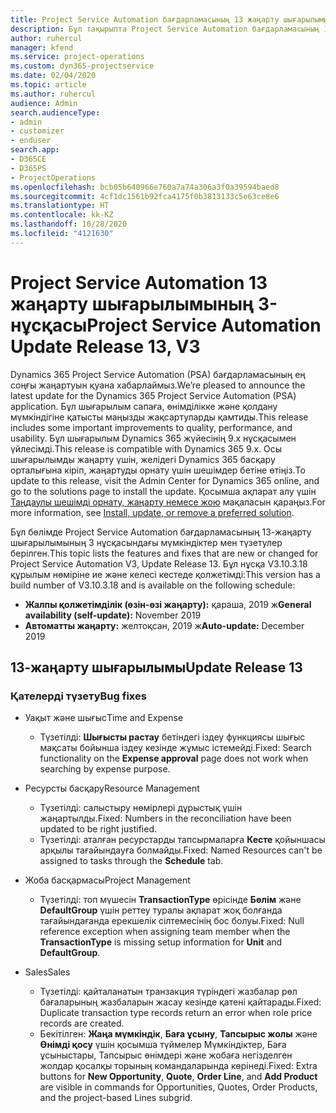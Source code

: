 ```yaml
---
title: Project Service Automation бағдарламасының 13 жаңарту шығарылымы 3-нұсқасындағы жаңалықтар немесе өзгерістер
description: Бұл тақырыпта Project Service Automation бағдарламасының 13-жаңарту шығарылымының 3 нұсқасындағы жаңалықтар туралы ақпарат беріледі.
author: ruhercul
manager: kfend
ms.service: project-operations
ms.custom: dyn365-projectservice
ms.date: 02/04/2020
ms.topic: article
ms.author: ruhercul
audience: Admin
search.audienceType:
- admin
- customizer
- enduser
search.app:
- D365CE
- D365PS
- ProjectOperations
ms.openlocfilehash: bcb05b640966e760a7a74a306a3f0a39594baed8
ms.sourcegitcommit: 4cf1dc1561b92fca4175f0b3813133c5e63ce8e6
ms.translationtype: HT
ms.contentlocale: kk-KZ
ms.lasthandoff: 10/28/2020
ms.locfileid: "4121630"
---
```

# <a name="project-service-automation-update-release-13-v3"></a><span data-ttu-id="7c69c-103">Project Service Automation 13 жаңарту шығарылымының 3-нұсқасы</span><span class="sxs-lookup"><span data-stu-id="7c69c-103">Project Service Automation Update Release 13, V3</span></span>
<span data-ttu-id="7c69c-104">Dynamics 365 Project Service Automation (PSA) бағдарламасының ең соңғы жаңартуын қуана хабарлаймыз.</span><span class="sxs-lookup"><span data-stu-id="7c69c-104">We’re pleased to announce the latest update for the Dynamics 365 Project Service Automation (PSA) application.</span></span> <span data-ttu-id="7c69c-105">Бұл шығарылым сапаға, өнімділікке және қолдану мүмкіндігіне қатысты маңызды жақсартуларды қамтиды.</span><span class="sxs-lookup"><span data-stu-id="7c69c-105">This release includes some important improvements to quality, performance, and usability.</span></span> <span data-ttu-id="7c69c-106">Бұл шығарылым Dynamics 365 жүйесінің 9.x нұсқасымен үйлесімді.</span><span class="sxs-lookup"><span data-stu-id="7c69c-106">This release is compatible with Dynamics 365 9.x.</span></span> <span data-ttu-id="7c69c-107">Осы шығарылымды жаңарту үшін, желідегі Dynamics 365 басқару орталығына кіріп, жаңартуды орнату үшін шешімдер бетіне өтіңіз.</span><span class="sxs-lookup"><span data-stu-id="7c69c-107">To update to this release, visit the Admin Center for Dynamics 365 online, and go to the solutions page to install the update.</span></span> <span data-ttu-id="7c69c-108">Қосымша ақпарат алу үшін [Таңдаулы шешімді орнату, жаңарту немесе жою](https://docs.microsoft.com/power-platform/admin/install-remove-preferred-solution) мақаласын қараңыз.</span><span class="sxs-lookup"><span data-stu-id="7c69c-108">For more information, see [Install, update, or remove a preferred solution](https://docs.microsoft.com/power-platform/admin/install-remove-preferred-solution).</span></span>

<span data-ttu-id="7c69c-109">Бұл бөлімде Project Service Automation бағдарламасының 13-жаңарту шығарылымының 3 нұсқасындағы мүмкіндіктер мен түзетулер берілген.</span><span class="sxs-lookup"><span data-stu-id="7c69c-109">This topic lists the features and fixes that are new or changed for Project Service Automation V3, Update Release 13.</span></span> <span data-ttu-id="7c69c-110">Бұл нұсқа V3.10.3.18 құрылым нөміріне ие және келесі кестеде қолжетімді:</span><span class="sxs-lookup"><span data-stu-id="7c69c-110">This version has a build number of V3.10.3.18 and is available on the following schedule:</span></span>

- <span data-ttu-id="7c69c-111">**Жалпы қолжетімділік (өзін-өзі жаңарту):** қараша, 2019 ж</span><span class="sxs-lookup"><span data-stu-id="7c69c-111">**General availability (self-update):** November 2019</span></span>
- <span data-ttu-id="7c69c-112">**Автоматты жаңарту:** желтоқсан, 2019 ж</span><span class="sxs-lookup"><span data-stu-id="7c69c-112">**Auto-update:** December 2019</span></span>


## <a name="update-release-13"></a><span data-ttu-id="7c69c-113">13-жаңарту шығарылымы</span><span class="sxs-lookup"><span data-stu-id="7c69c-113">Update Release 13</span></span> 

### <a name="bug-fixes"></a><span data-ttu-id="7c69c-114">Қателерді түзету</span><span class="sxs-lookup"><span data-stu-id="7c69c-114">Bug fixes</span></span>

- <span data-ttu-id="7c69c-115">Уақыт және шығыс</span><span class="sxs-lookup"><span data-stu-id="7c69c-115">Time and Expense</span></span>

     - <span data-ttu-id="7c69c-116">Түзетілді: **Шығысты растау** бетіндегі іздеу функциясы шығыс мақсаты бойынша іздеу кезінде жұмыс істемейді.</span><span class="sxs-lookup"><span data-stu-id="7c69c-116">Fixed: Search functionality on the **Expense approval** page does not work when searching by expense purpose.</span></span>

- <span data-ttu-id="7c69c-117">Ресурсты басқару</span><span class="sxs-lookup"><span data-stu-id="7c69c-117">Resource Management</span></span>

     - <span data-ttu-id="7c69c-118">Түзетілді: салыстыру нөмірлері дұрыстық үшін жаңартылды.</span><span class="sxs-lookup"><span data-stu-id="7c69c-118">Fixed: Numbers in the reconciliation have been updated to be right justified.</span></span>
     - <span data-ttu-id="7c69c-119">Түзетілді: аталған ресурстарды тапсырмаларға **Кесте** қойыншасы арқылы тағайындауға болмайды.</span><span class="sxs-lookup"><span data-stu-id="7c69c-119">Fixed: Named Resources can't be assigned to tasks through the **Schedule** tab.</span></span>

- <span data-ttu-id="7c69c-120">Жоба басқармасы</span><span class="sxs-lookup"><span data-stu-id="7c69c-120">Project Management</span></span>

     - <span data-ttu-id="7c69c-121">Түзетілді: топ мүшесін **TransactionType** өрісінде **Бөлім** және **DefaultGroup** үшін реттеу туралы ақпарат жоқ болғанда тағайындағанда ерекшелік сілтемесінің бос болуы.</span><span class="sxs-lookup"><span data-stu-id="7c69c-121">Fixed: Null reference exception when assigning team member when the **TransactionType** is missing setup information for **Unit** and **DefaultGroup**.</span></span>

- <span data-ttu-id="7c69c-122">Sales</span><span class="sxs-lookup"><span data-stu-id="7c69c-122">Sales</span></span>

     - <span data-ttu-id="7c69c-123">Түзетілді: қайталанатын транзакция түріндегі жазбалар рөл бағаларының жазбаларын жасау кезінде қатені қайтарады.</span><span class="sxs-lookup"><span data-stu-id="7c69c-123">Fixed: Duplicate transaction type records return an error when role price records are created.</span></span>
     - <span data-ttu-id="7c69c-124">Бекітілген: **Жаңа мүмкіндік**, **Баға ұсыну**, **Тапсырыс жолы** және **Өнімді қосу** үшін қосымша түймелер Мүмкіндіктер, Баға ұсыныстары, Тапсырыс өнімдері және жобаға негізделген жолдар қосалқы торының командаларында көрінеді.</span><span class="sxs-lookup"><span data-stu-id="7c69c-124">Fixed: Extra buttons for **New Opportunity**, **Quote**, **Order Line**, and **Add Product** are visible in commands for Opportunities, Quotes, Order Products, and the project-based Lines subgrid.</span></span>


